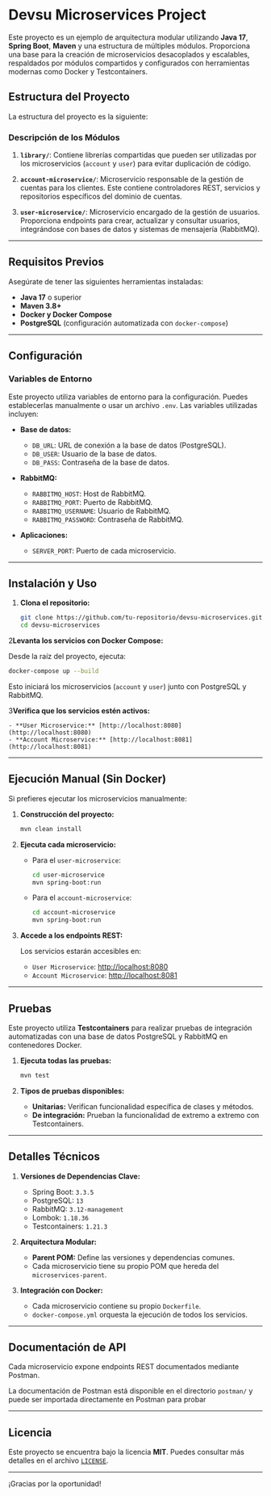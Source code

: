 # Devsu Microservices Project

Este proyecto es un ejemplo de arquitectura modular utilizando **Java 17**, **Spring Boot**, **Maven** y una estructura de múltiples módulos. Proporciona una base para la creación de microservicios desacoplados y escalables, respaldados por módulos compartidos y configurados con herramientas modernas como Docker y Testcontainers.

## Estructura del Proyecto

La estructura del proyecto es la siguiente:

### Descripción de los Módulos

1. **`library/`**: Contiene librerías compartidas que pueden ser utilizadas por los microservicios (`account` y `user`) para evitar duplicación de código.

2. **`account-microservice/`**: Microservicio responsable de la gestión de cuentas para los clientes. Este contiene controladores REST, servicios y repositorios específicos del dominio de cuentas.

3. **`user-microservice/`**: Microservicio encargado de la gestión de usuarios. Proporciona endpoints para crear, actualizar y consultar usuarios, integrándose con bases de datos y sistemas de mensajería (RabbitMQ).

---

## Requisitos Previos

Asegúrate de tener las siguientes herramientas instaladas:

- **Java 17** o superior
- **Maven 3.8+**
- **Docker y Docker Compose**
- **PostgreSQL** (configuración automatizada con `docker-compose`)

---

## Configuración

### Variables de Entorno

Este proyecto utiliza variables de entorno para la configuración. Puedes establecerlas manualmente o usar un archivo `.env`. Las variables utilizadas incluyen:

- **Base de datos:**
    - `DB_URL`: URL de conexión a la base de datos (PostgreSQL).
    - `DB_USER`: Usuario de la base de datos.
    - `DB_PASS`: Contraseña de la base de datos.

- **RabbitMQ:**
    - `RABBITMQ_HOST`: Host de RabbitMQ.
    - `RABBITMQ_PORT`: Puerto de RabbitMQ.
    - `RABBITMQ_USERNAME`: Usuario de RabbitMQ.
    - `RABBITMQ_PASSWORD`: Contraseña de RabbitMQ.

- **Aplicaciones:**
    - `SERVER_PORT`: Puerto de cada microservicio.

---
## Instalación y Uso

1. **Clona el repositorio:**

   ```bash
   git clone https://github.com/tu-repositorio/devsu-microservices.git
   cd devsu-microservices
   ```

2**Levanta los servicios con Docker Compose:**

   Desde la raíz del proyecto, ejecuta:

   ```bash
   docker-compose up --build
   ```

   Esto iniciará los microservicios (`account` y `user`) junto con PostgreSQL y RabbitMQ.

3**Verifica que los servicios estén activos:**

    - **User Microservice:** [http://localhost:8080](http://localhost:8080)
    - **Account Microservice:** [http://localhost:8081](http://localhost:8081)

---
## Ejecución Manual (Sin Docker)

Si prefieres ejecutar los microservicios manualmente:

1. **Construcción del proyecto:**

   ```bash
   mvn clean install
   ```
2. **Ejecuta cada microservicio:**

    - Para el `user-microservice`:

      ```bash
      cd user-microservice
      mvn spring-boot:run
      ```

    - Para el `account-microservice`:

      ```bash
      cd account-microservice
      mvn spring-boot:run
      ```
3. **Accede a los endpoints REST:**

   Los servicios estarán accesibles en:

    - `User Microservice`: [http://localhost:8080](http://localhost:8080)
    - `Account Microservice`: [http://localhost:8081](http://localhost:8081)

---
## Pruebas

Este proyecto utiliza **Testcontainers** para realizar pruebas de integración automatizadas con una base de datos PostgreSQL y RabbitMQ en contenedores Docker.

1. **Ejecuta todas las pruebas:**

   ```bash
   mvn test
   ```

2. **Tipos de pruebas disponibles:**
    - **Unitarias:** Verifican funcionalidad específica de clases y métodos.
    - **De integración:** Prueban la funcionalidad de extremo a extremo con Testcontainers.

---
## Detalles Técnicos

1. **Versiones de Dependencias Clave:**
    - Spring Boot: `3.3.5`
    - PostgreSQL: `13`
    - RabbitMQ: `3.12-management`
    - Lombok: `1.18.36`
    - Testcontainers: `1.21.3`

2. **Arquitectura Modular:**
    - **Parent POM:** Define las versiones y dependencias comunes.
    - Cada microservicio tiene su propio POM que hereda del `microservices-parent`.

3. **Integración con Docker:**
    - Cada microservicio contiene su propio `Dockerfile`.
    - `docker-compose.yml` orquesta la ejecución de todos los servicios.

---
## Documentación de API

Cada microservicio expone endpoints REST documentados mediante Postman.

La documentación de Postman está disponible en el directorio `postman/` y puede ser importada directamente en Postman para probar

---
## Licencia

Este proyecto se encuentra bajo la licencia **MIT**. Puedes consultar más detalles en el archivo [`LICENSE`](./LICENSE).

---

¡Gracias por la oportunidad!
